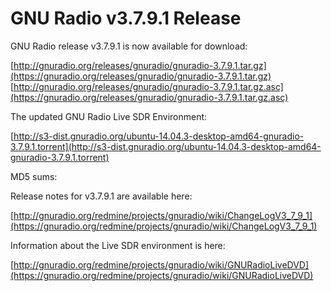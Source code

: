 
# GNU Radio v3.7.9.1 Release

GNU Radio release v3.7.9.1 is now available for download:

[http://gnuradio.org/releases/gnuradio/gnuradio-3.7.9.1.tar.gz](https://gnuradio.org/releases/gnuradio/gnuradio-3.7.9.1.tar.gz)<br />
[http://gnuradio.org/releases/gnuradio/gnuradio-3.7.9.1.tar.gz.asc](https://gnuradio.org/releases/gnuradio/gnuradio-3.7.9.1.tar.gz.asc)

The updated GNU Radio Live SDR Environment:

[http://s3-dist.gnuradio.org/ubuntu-14.04.3-desktop-amd64-gnuradio-3.7.9.1.torrent](http://s3-dist.gnuradio.org/ubuntu-14.04.3-desktop-amd64-gnuradio-3.7.9.1.torrent)

MD5 sums:

Release notes for v3.7.9.1 are available here:

[http://gnuradio.org/redmine/projects/gnuradio/wiki/ChangeLogV3_7_9_1](https://gnuradio.org/redmine/projects/gnuradio/wiki/ChangeLogV3_7_9_1)

Information about the Live SDR environment is here:

[http://gnuradio.org/redmine/projects/gnuradio/wiki/GNURadioLiveDVD](https://gnuradio.org/redmine/projects/gnuradio/wiki/GNURadioLiveDVD)
